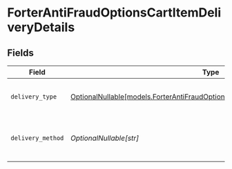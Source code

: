 # ForterAntiFraudOptionsCartItemDeliveryDetails


## Fields

| Field                                                                                                                                                        | Type                                                                                                                                                         | Required                                                                                                                                                     | Description                                                                                                                                                  |
| ------------------------------------------------------------------------------------------------------------------------------------------------------------ | ------------------------------------------------------------------------------------------------------------------------------------------------------------ | ------------------------------------------------------------------------------------------------------------------------------------------------------------ | ------------------------------------------------------------------------------------------------------------------------------------------------------------ |
| `delivery_type`                                                                                                                                              | [OptionalNullable[models.ForterAntiFraudOptionsCartItemDeliveryDetailsDeliveryType]](../models/forterantifraudoptionscartitemdeliverydetailsdeliverytype.md) | :heavy_minus_sign:                                                                                                                                           | The type of delivery for this cart item.                                                                                                                     |
| `delivery_method`                                                                                                                                            | *OptionalNullable[str]*                                                                                                                                      | :heavy_minus_sign:                                                                                                                                           | The method of delivery for this cart item.                                                                                                                   |